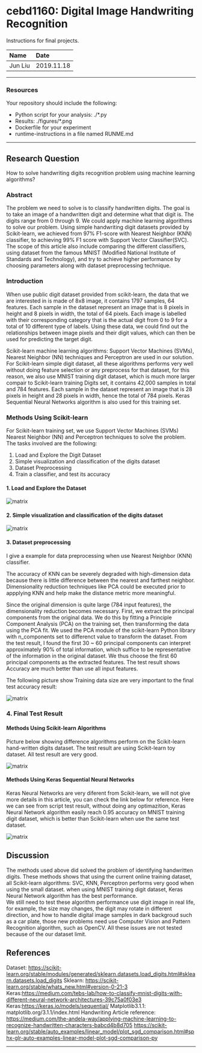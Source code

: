# cebd1160: Digital Image Handwriting Recognition
Instructions for final projects.

| Name | Date |
|:-------|:---------------|
|Jun Liu | 2019.11.18|

-----

### Resources
Your repository should include the following:

- Python script for your analysis: ./*.py
- Results: ./figures/*.png
- Dockerfile for your experiment
- runtime-instructions in a file named RUNME.md

-----

## Research Question

How to solve handwriting digits recognition problem using machine learning algorithms?
 
### Abstract
The problem we need to solve is to classify handwritten digits. The goal is to take an image of a handwritten digit and determine what that digit is. The digits range from 0 through 9. We could apply machine learning algorithms to solve our problem. Using simple handwriting digit datasets provided by Scikit-learn, we achieved from 97% F1-score with Nearest Neighbor (KNN) classifier, to achieving 99% F1 score with Support Vector Classifier(SVC). The scope of this article also include comparing the different classifiers, using dataset from the famous MNIST (Modified National Institute of Standards and Technology), and try to achieve higher performance by choosing parameters along with dataset preprocessing technique.
### Introduction
When use public digit dataset provided from scikit-learn, the data that we are interested in is made of 8x8 image, it contains 1797 samples, 64 features. Each sample in the dataset represent an image that is 8 pixels in height and 8 pixels in width, the total of 64 pixels. Each image is labelled with their corresponding category that is the actual digit from 0 to 9 for a total of 10 different type of labels. Using these data, we could find out the relationships between image pixels and their digit values, which can then be used for predicting the target digit. 

Scikit-learn machine learning algorithms: Support Vector Machines (SVMs), Nearest Neighbor (NN) techniques and Perceptron are used in our solution. For Scikit-learn simple digit dataset, all these algorithms performs very well without doing feature selection or any preprocess for that dataset, for this reason, we also use MNIST training digit dataset, which is much more larger compair to Scikit-learn training Digits set, it contains 42,000 samples in total and 784 features. Each sample in the dataset represent an image that is 28 pixels in height and 28 pixels in width, hence the total of 784 pixels. Keras Sequential Neural Networks algorithm is also used for this training set. 

### Methods Using Scikit-learn
For Scikit-learn training set, we use Support Vector Machines (SVMs) Nearest Neighbor (NN) and Perceptron techniques to solve the problem. The tasks involved are the following:

1. Load and Explore the Digit Dataset
2. Simple visualization and classification of the digits dataset
3. Dataset Preprocessing 
4. Train a classifier, and test its accuracy

#### 1. Load and Explore the Dataset

![matrix](./figures/ExploreDataset.png)


#### 2. Simple visualization and classification of the digits dataset

![matrix](./figures/PrincipalComponentAnalysis.png)

#### 3. Dataset preprocessing
I give a example for data preprocessing when use Nearest Neighbor (KNN) classifier.

The accuracy of KNN can be severely degraded with high-dimension data because there is little difference between the nearest and farthest neighbor. Dimensionality reduction techniques like PCA could be executed prior to appplying KNN and help make the distance metric more meaningful.

Since the original dimension is quite large (784 input features), the dimensionality reduction becomes necessary. First, we extract the principal components from the original data. We do this by fitting a Principle Component Analysis (PCA) on the training set, then transforming the data using the PCA fit. We used the PCA module of the scikit-learn Python library with n_components set to differenct value to transform the dataset. From the test result, I found the first 30 ~ 60 principal components can interpret approximately 90% of total information, which suffice to be representative of the information in the original dataset. We thus choose the first 60 principal components as the extracted features. The test result shows Accuracy are much better than use all input features.

The following picture show Training data size are very important to the final test accuracy result:

![matrix](./figures/Training_Size_Accuracy.png)

### 4. Final Test Result

#### Methods Using Scikit-learn Algorithms
Picture below showing difference algorithms perform on the Scikit-learn hand-written digits dataset.
The test result are using Scikit-learn toy dataset. All test result are very good.

![matrix](./figures/Comparation.png)

#### Methods Using Keras Sequential Neural Networks

Keras Neural Networks are very diferent from Scikit-learn, we will not give more details in this article, you can check the link below for reference. Here we can see from script test result, without doing any optimazition, Keras Neural Network algorithm easily reach 0.95 accuracy on MNIST training digit dataset, which is better than Scikit-learn when use the same test dataset.

![matrix](./figures/KerasScores.png)

## Discussion
The methods used above did solved the problem of identifying handwritten digits. These methods shows that using the current online training dataset, all  Scikit-learn algorithms: SVC, KNN, Perceptron performs very good when using the small dataset. when using MNIST training digit dataset, Keras Neural Network algorithm has the best performance.    
We still need to test these algorithm performance use digit image in real life, for example, the size may changes, the digit may rotate in different direction, and how to handle digital image samples in dark backgroud such as a car plate, those new problems need use Computer Vision and Pattern Recognition algorithm, such as OpenCV. All these issues are not tested because of the our dataset limit.  

## References
Dataset: https://scikit-learn.org/stable/modules/generated/sklearn.datasets.load_digits.html#sklearn.datasets.load_digits
Sklearn: https://scikit-learn.org/stable/whats_new.html#version-0-21-3
Keras:https://medium.com/tebs-lab/how-to-classify-mnist-digits-with-different-neural-network-architectures-39c75a0f03e3
Keras:https://keras.io/models/sequential/
Matplotlib3.1.1: matplotlib.org/3.1.1/index.html
Handwriting Article reference:
https://medium.com/the-andela-way/applying-machine-learning-to-recognize-handwritten-characters-babcd4b8d705
https://scikit-learn.org/stable/auto_examples/linear_model/plot_sgd_comparison.html#sphx-glr-auto-examples-linear-model-plot-sgd-comparison-py

-------
